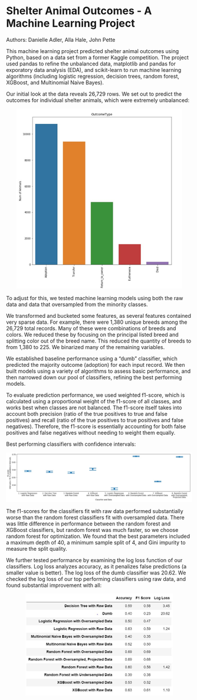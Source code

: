 # Shelter Animal Outcomes - A Machine Learning Project #
Authors: Danielle Adler, Alla Hale, John Pette

This machine learning project predicted shelter animal outcomes using Python, based on a data set from a former Kaggle competition. The project used pandas to refine the unbalanced data, matplotlib and pandas for exporatory data analysis (EDA), and scikit-learn to run machine learning algorithms (including logistic regression, decision trees, random forest, XGBoost, and Multinomial Naive Bayes).

Our initial look at the data reveals 26,729 rows. We set out to predict the outcomes for individual shelter animals, which were extremely unbalanced:

<p align="center">
  <img src="./images/unbalanced.jpg" width="450">
</p>
To adjust for this, we tested machine learning models using both the raw data and data that oversampled from the minority classes.

We transformed and bucketed some features, as several features contained very sparse data. For example, there were 1,380 unique breeds among the 26,729 total records. Many of these were combinations of breeds and colors. We reduced these by focusing on the principal listed breed and splitting color out of the breed name. This reduced the quantity of breeds to from 1,380 to 225. We binarized many of the remaining variables. 

We established baseline performance using a “dumb” classifier, which predicted the majority outcome (adoption) for each input record. We then built models using a variety of algorithms to assess basic performance, and then narrowed down our pool of classifiers, refining the best performing models. 

To evaluate prediction performance, we used weighted f1-score, which is calculated using a proportional weight of the f1-score of all classes, and works best when classes are not balanced. The f1-score itself takes into account both precision (ratio of the true positives to true and false positives) and recall (ratio of the true positives to true positives and false negatives). Therefore, the f1-score is essentially accounting for both false positives and false negatives without needing to weight them equally. 

Best performing classifiers with confidence intervals:

<p align="center">
  <img src="./images/confints.jpg" width="800">
</p>

The f1-scores for the classifiers fit with raw data performed substantially worse than the random forest classifiers fit with oversampled data. There was little difference in performance between the random forest and XGBoost classifiers, but random forest was much faster, so we choose random forest for optimization. We found that the best parameters included a maximum depth of 40, a minimum sample split of 4, and Gini impurity to measure the split quality.

We further tested performance by examining the log loss function of our classifiers. Log loss analyzes accuracy, as it penalizes false predictions (a smaller value is better). The log loss of the dumb classifier was 20.62. We checked the log loss of our top performing classifiers using raw data, and found substantial improvement with all:

<p align="center">
  <img src="./images/chart.JPG" width="400">
</p>

